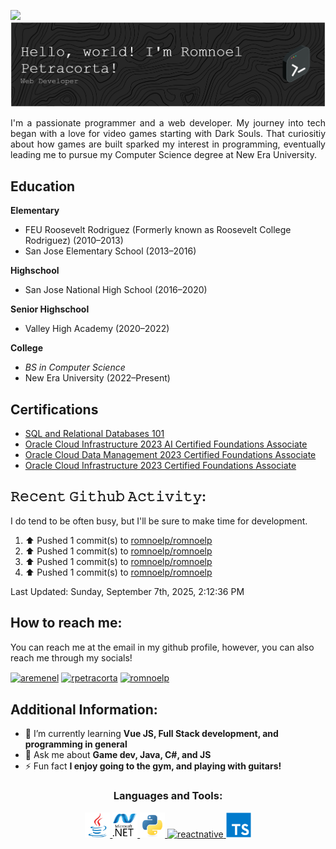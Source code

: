 ![](https://komarev.com/ghpvc/?username=your-github-username&color=BE3144)
![Header](./introHeader.png)

<p align="justify">I'm a passionate programmer and a web developer. My journey into tech began with a love for video games starting with Dark Souls. That curiositiy about how games are built sparked my interest in programming, eventually leading me to pursue my Computer Science degree at New Era University.</p>

## Education
**Elementary**
- FEU Roosevelt Rodriguez (Formerly known as Roosevelt College Rodriguez) (2010–2013)
- San Jose Elementary School (2013–2016)

**Highschool**
- San Jose National High School (2016–2020)

**Senior Highschool** 
- Valley High Academy (2020–2022)

**College**
- *BS in Computer Science*
- New Era University (2022–Present)


## Certifications
- [SQL and Relational Databases 101](https://courses.cognitiveclass.ai/certificates/b6b530cd67e74fc7826e640ebbe05917)
- [Oracle Cloud Infrastructure 2023 AI Certified Foundations Associate](https://catalog-education.oracle.com/pls/certview/sharebadge?id=2D0C5AEEEB45095D294ED35244D18FB29C5477429B89B7211E228D1955F52165)
- [Oracle Cloud Data Management 2023 Certified Foundations Associate](https://catalog-education.oracle.com/pls/certview/sharebadge?id=B8F41C851BD8553F6058123B4367EA78B6F275544FB7F8DF3FAE5BFB0BEFB8A5)
- [Oracle Cloud Infrastructure 2023 Certified Foundations Associate](https://catalog-education.oracle.com/pls/certview/sharebadge?id=CE2DF586021BE01DACB83ABBA121CFE4A4A3D6E3280651AC5EFC375FEEBDB4A2)


## 𝚁𝚎𝚌𝚎𝚗𝚝 𝙶𝚒𝚝𝚑𝚞𝚋 𝙰𝚌𝚝𝚒𝚟𝚒𝚝𝚢:
I do tend to be often busy, but I'll be sure to make time for development.
<!--RECENT_ACTIVITY:start-->
1. ⬆️ Pushed 1 commit(s) to [romnoelp/romnoelp](https://github.com/romnoelp/romnoelp)<br>
2. ⬆️ Pushed 1 commit(s) to [romnoelp/romnoelp](https://github.com/romnoelp/romnoelp)<br>
3. ⬆️ Pushed 1 commit(s) to [romnoelp/romnoelp](https://github.com/romnoelp/romnoelp)<br>
4. ⬆️ Pushed 1 commit(s) to [romnoelp/romnoelp](https://github.com/romnoelp/romnoelp)<br>
<!--RECENT_ACTIVITY:end-->

<!--RECENT_ACTIVITY:last_update-->
Last Updated: Sunday, September 7th, 2025, 2:12:36 PM
<!--RECENT_ACTIVITY:last_update_end-->
## How to reach me:
You can reach me at the email in my github profile, however, you can also reach me through my socials!

<p align="left">
<a href="https://stackoverflow.com/users/aremenel" target="blank"><img align="center" src="https://raw.githubusercontent.com/rahuldkjain/github-profile-readme-generator/master/src/images/icons/Social/stack-overflow.svg" alt="aremenel" height="30" width="40" /></a>
<a href="https://fb.com/rpetracorta" target="blank"><img align="center" src="https://raw.githubusercontent.com/rahuldkjain/github-profile-readme-generator/master/src/images/icons/Social/facebook.svg" alt="rpetracorta" height="30" width="40" /></a>
<a href="https://instagram.com/romnoelp" target="blank"><img align="center" src="https://raw.githubusercontent.com/rahuldkjain/github-profile-readme-generator/master/src/images/icons/Social/instagram.svg" alt="romnoelp" height="30" width="40" /></a>
</p>

## Additional Information:
- 🌱 I’m currently learning **Vue JS, Full Stack development, and programming in general**
- 💬 Ask me about **Game dev, Java, C#, and JS**
- ⚡ Fun fact **I enjoy going to the gym, and playing with guitars!**

  
<h3 align="center">Languages and Tools:</h3>
<p align="center">
  <a href="https://www.java.com" target="_blank" rel="noreferrer">
    <img src="https://raw.githubusercontent.com/devicons/devicon/master/icons/java/java-original.svg" alt="java" width="40" height="40"/>
  </a>
  <a href="https://dotnet.microsoft.com/" target="_blank" rel="noreferrer">
    <img src="https://raw.githubusercontent.com/devicons/devicon/master/icons/dot-net/dot-net-original-wordmark.svg" alt="dotnet" width="40" height="40"/>
  </a>
  <a href="https://www.python.org" target="_blank" rel="noreferrer">
    <img src="https://raw.githubusercontent.com/devicons/devicon/master/icons/python/python-original.svg" alt="python" width="40" height="40"/>
  </a>
  <a href="https://reactnative.dev/" target="_blank" rel="noreferrer">
    <img src="https://reactnative.dev/img/header_logo.svg" alt="reactnative" width="40" height="40"/>
  </a>
  <a href="https://www.typescriptlang.org/" target="_blank" rel="noreferrer">
    <img src="https://raw.githubusercontent.com/devicons/devicon/master/icons/typescript/typescript-original.svg" alt="typescript" width="40" height="40"/>
  </a>
</p>
